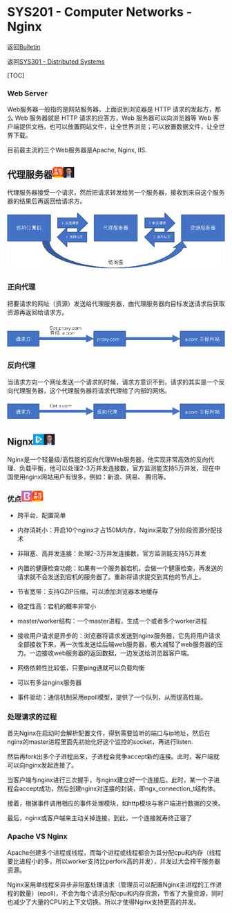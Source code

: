 # SYS201 - Computer Networks - Nginx

返回[Bulletin](./bulletin.md)

返回[SYS301 - Distributed Systems](./SYS301.md)

[TOC]

### Web Server

Web服务器一般指的是网站服务器，上面说到浏览器是 HTTP 请求的发起方，那么 Web 服务器就是 HTTP 请求的应答方，Web 服务器可以向浏览器等 Web 客户端提供文档，也可以放置网站文件，让全世界浏览；可以放置数据文件，让全世界下载。

目前最主流的三个Web服务器是Apache, Nginx, IIS.

## 代理服务器<img src="./icons/pingan.gif" /><img src="./icons/mashibing.gif" />

代理服务器接受一个请求，然后把请求转发给另一个服务器，接收到来自这个服务器的结果后再返回给请求方。

<img src="./images/SYS201020.png" />

### 正向代理

把要请求的网址（资源）发送给代理服务器，由代理服务器向目标发送请求后获取资源再返回给请求方。

<img src="./images/SYS201021.png" />

### 反向代理

当请求方向一个网址发送一个请求的时候，请求方意识不到，请求的其实是一个反向代理服务器，这个代理服务器将请求代理给了内部的网络。

<img src="./images/SYS201022.png" />

## Nignx<img src="./icons/kaikeba.gif" /><img src="./icons/mashibing.gif" />

Nginx是一个轻量级/高性能的反向代理Web服务器，他实现非常高效的反向代理、负载平衡，他可以处理2-3万并发连接数，官方监测能支持5万并发，现在中国使用nginx网站用户有很多，例如：新浪、网易、 腾讯等。

### 优点<img src="./icons/qinlin.gif" /><img src="./icons/pingan.gif" />

- 跨平台、配置简单

- 内存消耗小：开启10个nginx才占150M内存，Nginx采取了分阶段资源分配技术

- 非阻塞、高并发连接：处理2-3万并发连接数，官方监测能支持5万并发

- 内置的健康检查功能：如果有一个服务器宕机，会做一个健康检查，再发送的请求就不会发送到宕机的服务器了。重新将请求提交到其他的节点上。

- 节省宽带：支持GZIP压缩，可以添加浏览器本地缓存

- 稳定性高：宕机的概率非常小

- master/worker结构：一个master进程，生成一个或者多个worker进程

- 接收用户请求是异步的：浏览器将请求发送到nginx服务器，它先将用户请求全部接收下来，再一次性发送给后端web服务器，极大减轻了web服务器的压力。一边接收web服务器的返回数据，一边发送给浏览器客户端。

- 网络依赖性比较低，只要ping通就可以负载均衡

- 可以有多台nginx服务器

- 事件驱动：通信机制采用epoll模型，提供了一个队列，从而提高性能。

### 处理请求的过程

首先Nginx在启动时会解析配置文件，得到需要监听的端口与ip地址，然后在nginx的master进程里面先初始化好这个监控的socket，再进行listen.

然后再fork出多个子进程出来，子进程会竞争accept新的连接。此时，客户端就可以向nginx发起连接了。

当客户端与nginx进行三次握手，与nginx建立好一个连接后。此时，某一个子进程会accept成功，然后创建nginx对连接的封装，即ngx_connection_t结构体。

接着，根据事件调用相应的事件处理模块，如http模块与客户端进行数据的交换。

最后，nginx或客户端来主动关掉连接，到此，一个连接就寿终正寝了

### Apache VS Nginx

Apache创建多个进程或线程，而每个进程或线程都会为其分配cpu和内存（线程要比进程小的多，所以worker支持比perfork高的并发），并发过大会榨干服务器资源。

Nginx采用单线程来异步非阻塞处理请求（管理员可以配置Nginx主进程的工作进程的数量）(epoll)，不会为每个请求分配cpu和内存资源，节省了大量资源，同时也减少了大量的CPU的上下文切换。所以才使得Nginx支持更高的并发。
